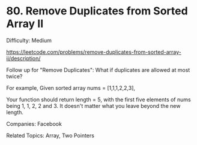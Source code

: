 # 80. Remove Duplicates from Sorted Array II

Difficulty: Medium

https://leetcode.com/problems/remove-duplicates-from-sorted-array-ii/description/

Follow up for "Remove Duplicates":
What if duplicates are allowed at most twice?

For example,
Given sorted array nums = [1,1,1,2,2,3],

Your function should return length = 5, with the first five elements of nums being 1, 1, 2, 2 and 3. It doesn't matter what you leave beyond the new length.

Companies: Facebook

Related Topics: Array, Two Pointers
